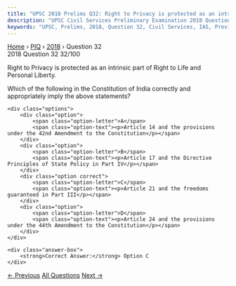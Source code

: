 ```yaml
---
title: "UPSC 2018 Prelims Q32: Right to Privacy is protected as an intrinsic part of Right..."
description: "UPSC Civil Services Preliminary Examination 2018 Question 32 with options and answer"
keywords: "UPSC, Prelims, 2018, Question 32, Civil Services, IAS, Previous Year Questions"
---
```


<nav class="breadcrumb">
    <a href="../../">Home</a>
    <span>›</span>
    <a href="../">PIQ</a>
    <span>›</span>
    <a href="./">2018</a>
    <span>›</span>
    <span>Question 32</span>
</nav>

<div class="question-header">
    <div class="question-meta">
        <span class="year-badge">2018</span>
        <span class="question-number">Question 32</span>
        <span class="progress">32/100</span>
    </div>
    <div class="progress-bar">
        <div class="progress-fill" style="width: 32.0%"></div>
    </div>
</div>

<div class="question-content">
    <div class="question-text">
        <p>Right to Privacy is protected as an intrinsic part of Right to Life and<br />
Personal Liberty.</p>
<p>Which of the following in the Constitution of India correctly and<br />
appropriately imply the above statements?</p>
    </div>
    
    <div class="options">
        <div class="option">
            <span class="option-letter">A</span>
            <span class="option-text"><p>Article 14 and the provisions under the 42nd Amendment to the Constitution</p></span>
        </div>
        <div class="option">
            <span class="option-letter">B</span>
            <span class="option-text"><p>Article 17 and the Directive Principles of State Policy in Part IV</p></span>
        </div>
        <div class="option correct">
            <span class="option-letter">C</span>
            <span class="option-text"><p>Article 21 and the freedoms guaranteed in Part III</p></span>
        </div>
        <div class="option">
            <span class="option-letter">D</span>
            <span class="option-text"><p>Article 24 and the provisions under the 44th Amendment to the Constitution</p></span>
        </div>
    </div>

    <div class="answer-box">
        <strong>Correct Answer:</strong> Option C
    </div>
</div>

<div class="question-nav">
    <a href="../q031-consider-the-following-events-1-the-first-democrat/" class="nav-btn prev">← Previous</a>
    <a href="../" class="nav-btn center">All Questions</a>
    <a href="../q033-consider-the-following-1-areca-nut-2-barley-3-coff/" class="nav-btn next">Next →</a>
</div>
